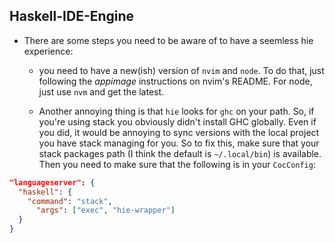 Haskell-IDE-Engine
--------------------
* There are some steps you need to be aware of to have a seemless hie
  experience:

  - you need to have a new(ish) version of `nvim` and `node`. To do that, just
    following the *appimage* instructions on nvim's README. For node, just use
    `nvm` and get the latest.

  - Another annoying thing is that `hie` looks for `ghc` on your path. So, if
    you're using stack you obviously didn't install GHC globally. Even if you
    did, it would be annoying to sync versions with the local project you have
    stack managing for you. So to fix this, make sure that your stack packages
    path (I think the default is `~/.local/bin`) is available. Then you need to
    make sure that the following is in your `CocConfig`:

```json
"languageserver": {
  "haskell": {
    "command": "stack",
      "args": ["exec", "hie-wrapper"]
  }
}
```
